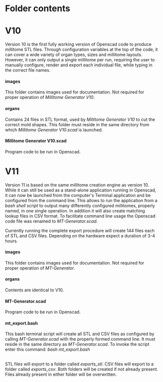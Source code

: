 # Folder contents

# V10

Version 10 is the first fully working version of Openscad code to produce millitome STL files. Through configuration variables at the top of the code, it can cover a wide variety of organ types, sizes and millitome layouts. However, it can only output a single millitome per run, requiring the user to manually configure, render and export each individual file, while typing in the correct file names.

<h4>images</h4>
This folder contains images used for documentation. Not required for proper operation of <em>Millitome Generator V10</em>.

<h4>organs</h4>
Contains 24 files in STL format, used by <em>Millitome Generator V10</em> to cut the correct mold shapes. This folder must reside in the same directory from which <em>Millitome Generator V10.scad </em> is launched.

<h4>Millitome Generator V10.scad</h4>
Program code to be run in Openscad.

# V11

Version 11 is based on the same millitome creation engine as version 10. While it can still be used as a stand-alone application running in Openscad, it can now be launched from the computer's Terminal application and be configured from the command line. This allows to run the application from a <em>bash shell script</em> to output many differently configured millitomes, properly named, in one single operation. In addition it will also create matching lookup files in CSV format. To facilitate command line usage the Openscad code file was renamed to <em>MT-Generator.scad</em>.

Currently running the complete export procedure will create 144 files each of STL and CSV files. Depending on the hardware expect a duration of 3-4 hours.

<h4>images</h4>
This folder contains images used for documentation. Not required for proper operation of <em>MT-Generator</em>.

<h4>organs</h4>
Contents are identical to V10.

<h4>MT-Generator.scad</h4>
Program code to be run in Openscad.

<h4>mt_export.bash</h4>
This bash terminal script will create all STL and CSV files as configured by calling <em>MT-Generator.scad</em> with the properly formed command line. It must reside in the same directory as <em>MT-Generator.scad</em>. To invoke the script enter this command: <em>bash mt_export.bash</em><br><br>

STL files will export to a folder called <em>exports_stl</em>. CSV files will export to a folder called <em>exports_csv</em>. Both folders will be created if not already present. Files already present in either folder will be overwritten.
